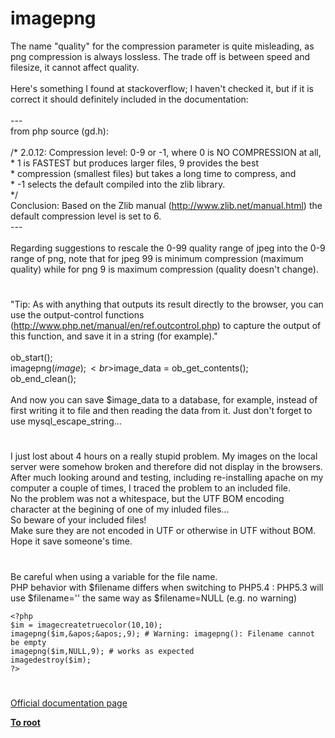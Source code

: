# imagepng



The name "quality" for the compression parameter is quite misleading, as png compression is always lossless. The trade off is between speed and filesize, it cannot affect quality.<br><br>Here&apos;s something I found at stackoverflow; I haven&apos;t checked it, but if it is correct it should definitely included in the documentation:<br><br>---<br>from php source (gd.h):<br><br>/* 2.0.12: Compression level: 0-9 or -1, where 0 is NO COMPRESSION at all,<br>* 1 is FASTEST but produces larger files, 9 provides the best<br>* compression (smallest files) but takes a long time to compress, and<br>* -1 selects the default compiled into the zlib library.<br>*/<br>Conclusion: Based on the Zlib manual (http://www.zlib.net/manual.html) the default compression level is set to 6.<br>---<br><br>Regarding suggestions to rescale the 0-99 quality range of jpeg into the 0-9 range of png, note that for jpeg 99 is minimum compression (maximum quality) while for png 9 is maximum compression (quality doesn&apos;t change).  

#

"Tip: As with anything that outputs its result directly to the browser, you can use the output-control functions (http://www.php.net/manual/en/ref.outcontrol.php) to capture the output of this function, and save it in a string (for example)."<br><br>ob_start();<br>imagepng($image);<br>$image_data = ob_get_contents();<br>ob_end_clean();<br><br>And now you can save $image_data to a database, for example, instead of first writing it to file and then reading the data from it. Just don&apos;t forget to use mysql_escape_string...  

#

I just lost about 4 hours on a really stupid problem. My images on the local server were somehow broken and therefore did not display in the browsers. After much looking around and testing, including re-installing apache on my computer a couple of times, I traced the problem to an included file. <br>No the problem was not a whitespace, but the UTF BOM encoding character at the begining of one of my inluded files...<br>So beware of your included files!<br>Make sure they are not encoded in UTF or otherwise in UTF without BOM.<br>Hope it save someone&apos;s time.  

#

Be careful when using a variable for the file name.<br>PHP behavior with $filename differs when switching to PHP5.4 : PHP5.3 will use $filename=&apos;&apos; the same way as $filename=NULL (e.g. no warning)<br>

```
<?php
$im = imagecreatetruecolor(10,10);
imagepng($im,&apos;&apos;,9); # Warning: imagepng(): Filename cannot be empty
imagepng($im,NULL,9); # works as expected
imagedestroy($im);
?>
```
  

#

[Official documentation page](https://www.php.net/manual/en/function.imagepng.php)

**[To root](/README.md)**